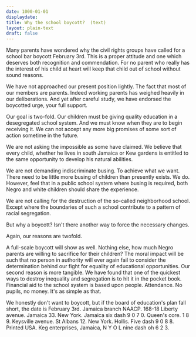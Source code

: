 ```yaml
---
date: 1000-01-01
displaydate: 
title: Why the school boycott?  (text)
layout: plain-text
draft: false
---
```


Many parents have wondered why the civil rights groups have called for a school bar boycott February 3rd. This is a proper attitude and one which deserves both recognition and commendation. For no parent who really has the interest of his child at heart will keep that child out of school without sound reasons.

We have not approached our present position lightly. The fact that most of our members are parents. Indeed working parents has weighed heavily in our deliberations. And yet after careful study, we have endorsed the boycotted urge, your full support.

Our goal is two-fold. Our children must be giving quality education in a desegregated school system. And we must know when they are to begin receiving it. We can not accept any more big promises of some sort of action sometime in the future.

We are not asking the impossible as some have claimed. We believe that every child, whether he lives in south Jamaica or Kew gardens is entitled to the same opportunity to develop his natural abilities. 

We are not demanding indiscriminate busing. To achieve what we want. There need to be little more busing of children than presently exists. We do. However, feel that in a public school system where busing is required, both Negro and white children should share the experience. 

We are not calling for the destruction of the so-called neighborhood school. Except where the boundaries of such a school contribute to a pattern of racial segregation. 

But why a boycott? Isn't there another way to force the necessary changes. 

Again, our reasons are twofold. 

A full-scale boycott will show as well. Nothing else, how much Negro parents are willing to sacrifice for their children? The moral impact will be such that no person in authority will ever again fail to consider the determination behind our fight for equality of educational opportunities. Our second reason is more tangible. We have found that one of the quickest ways to destroy inequality and segregation is to hit it in the pocket book. Financial aid to the school system is based upon people. Attendance. No pupils, no money. It's as simple as that. 

We honestly don't want to boycott, but if the board of education's plan fall short, the date is February 3rd. 
Jamaica branch NAACP. 168-18 Liberty avenue. Jamaica 33. New York. Jamaica six dash 9 0 7 0. Queen's core. 1 8 9.  Keysville avenue. St Albans 12. New York. Hollis. Five dash 9 0 8 8. Printed USA. Keg enterprises, Jamaica, N Y O L nine dash oh 6 2 3.
